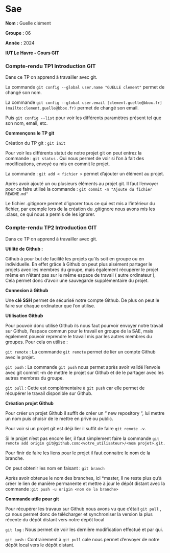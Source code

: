 # Sae

**Nom :** Guelle clément

**Groupe :** 06

**Année :** 2024

**IUT Le Havre - Cours GIT**

### Compte-rendu TP1 Introduction GIT

Dans ce TP on apprend à travailler avec git.

La commande `git config --global user.name "GUELLE clement"` permet de changé son nom.

La commande `git config --global user.email [clement.guelle@bbox.fr](mailto:clement.guelle@bbox.fr)` permet de changé son email.

Puis `git config --list` pour voir les différents paramètres présent tel que son nom, email, etc.

**Commençons le TP git**

Création du TP git : `git init`

Pour voir les différents statut de notre projet git on peut entrez la commande : `git status` . Qui nous permet de voir si l’on à fait des modifications, envoyé ou mis en commit le projet.

La commande : `git add < fichier >` permet d’ajouter un élément au projet.

Après avoir ajouté un ou plusieurs éléments au projet git. Il faut l’envoyer pour ce faire utilisé la commande : `git commit -m "Ajoute du fichier README.md"`

Le fichier .gitignore permet d’ignorer tous ce qui est mis a l’intérieur du fichier, par exemple lors de la création du .gitignore nous avons mis les .class, ce qui nous a permis de les ignorer.


### Compte-rendu TP2 Introduction GIT

Dans ce TP on apprend à travailler avec git.

**Utilité de Github :**

Github à pour but de facilité les projets qu’ils soit en groupe ou en individuelle. En effet grâce à Github on peut plus aisément partager le projets avec les membres du groupe, mais également récupérer le projet même en n’étant pas sur le même espace de travail ( autre ordinateur ), Cela permet donc d’avoir une sauvegarde supplémentaire du projet.

**Connexion à Github**

Une **clé SSH** permet de sécurisé notre compte Github. De plus on peut le faire sur chaque ordinateur que l’on utilise.

**Utilisation Github**

Pour pouvoir donc utilisé Github ils nous faut pourvoir envoyer notre travail sur Github, l’espace commun pour le travail en groupe de la SAE, mais également pouvoir reprendre le travail mis par les autres membres du groupes. Pour cela on utilise :

`git remote` : La commande `git remote` permet de lier un compte Github avec le projet.

`git push`     : La commande `git push` nous permet après avoir validé l’envoie avec git commit -m de mettre le projet sur Github et de le partager avec les autres membres du groupe.

`git pull`     : Cette est complémentaire à `git push` car elle permet de récupérer le travail disponible sur Github.

**Création projet Github**

Pour créer un projet Github il suffit de créer un “ new repository “, lui mettre un nom puis choisir de le mettre en privé ou public.

Pour voir si un projet git est déjà lier il suffit de faire `git remote -v`.

Si le projet n’est pas encore lier, il faut simplement faire la commande `git remote add origin git@github.com:<votre_utilisateur>/<nom projet>.git.`

Pour finir de faire les liens pour le projet il faut connaitre le nom de la branche.

On peut obtenir les nom en faisant : `git branch`

Après avoir obtenue le nom des branches, ici *master, Il ne reste plus qu’à créer le lien de manière permanente et mettre à jour le dépôt distant avec la commande :`git push -u origin <nom de la branche>`

**Commande utile pour git**

Pour récupérer les travaux sur Github nous avons vu que c’était `git pull` , ça nous permet donc de télécharger et synchroniser la version la plus récente du dépôt distant vers notre dépôt local

`git log`   : Nous permet de voir les dernière modification effectué et par qui.

`git push` : Contrairement à  `git pull` cale nous permet d’envoyer de notre dépôt local vers le dépôt distant.